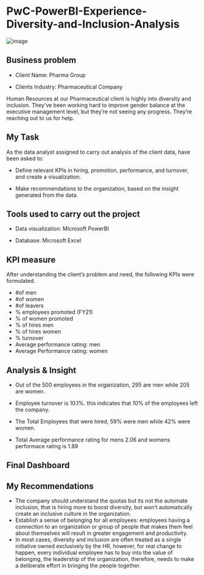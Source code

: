 # PwC-PowerBI-Experience-Diversity-and-Inclusion-Analysis
![image](https://github.com/bairagineha/Diversity-And-Inclusion-Power-BI-Analysis-Project/assets/151651884/e20f0120-2e47-4889-bc23-7d49baed2051)

## Business problem
- Client Name: Pharma Group

- Clients Industry: Pharmaceutical Company

Human Resources at our Pharmaceutical client is highly into diversity and inclusion. They’ve been working hard to improve gender balance at the executive management level, but they’re not seeing any progress. They’re reaching out to us for help.

## My Task
As the data analyst assigned to carry out analysis of the client data, have been asked to:

- Define relevant KPIs in hiring, promotion, performance, and turnover, and create a visualization.

- Make recommendations to the organization, based on the insight generated from the data.

## Tools used to carry out the project
- Data visualization: Microsoft PowerBI

- Database: Microsoft Excel

## KPI measure
After understanding the client’s problem and need, the following KPIs were formulated.

- #of men
- #of women
- #of leavers
- % employees promoted (FY21)
- % of women promoted
- % of hires men
- % of hires women
- % turnover
- Average performance rating: men
- Average Performance rating: women

## Analysis & Insight
- Out of the 500 employees in the organization, 295 are men while 205 are women.

- Employee turnover is 10.1%. this indicates that 10% of the employees left the company.

- The Total Employees that were hired, 59% were men while 42% were women.

- Total Average performance rating for mens 2.06 and womens performace rating is 1.89

## Final Dashboard


## My Recommendations
- The company should understand the quotas but its not the automate inclusion, that is hiring more to boost diversity, but won’t automatically create an inclusive culture in the organization.
- Establish a sense of belonging for all employees: employees having a connection to an organization or group of people that makes them feel about themselves will result in greater engagement and productivity.
- In most cases, diversity and inclusion are often treated as a single initiative owned exclusively by the HR, however, for real change to happen, every individual employee has to buy into the value of belonging, the leadership of the organization, therefore, needs to make a deliberate effort in bringing the people together.
